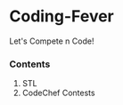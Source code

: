 # Coding-Fever
Let's Compete n Code!

<h3> Contents </h3>
<ol>
<li>STL</li>
<li>CodeChef Contests</li>
</ol>

